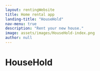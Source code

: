 ```yaml
---
layout: rentingWebsite
title: Home rental app
landing-title: "HouseHold"
nav-menu: true
description: "Rent your new house."
image: assets/images/HouseHold-index.png
author: null
---
```


<h1>HouseHold</h1>
